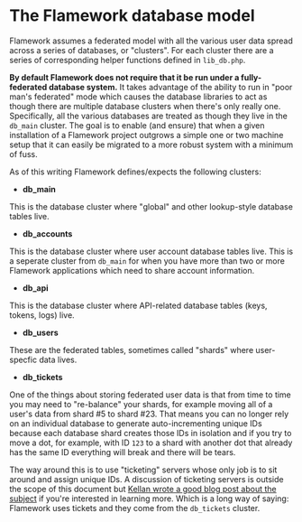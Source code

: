 # The Flamework database model

Flamework assumes a federated model with all the various user data spread across a series of databases, 
or "clusters". For each cluster there are a series of corresponding helper functions defined in `lib_db.php`.

**By default Flamework does not require that it be run under a fully-federated
  database system.** It takes advantage of the ability to run in "poor man's
  federated" mode which causes the database libraries to act as though there are
  multiple database clusters when there's only really one. Specifically, all the
  various databases are treated as though they live in the `db_main`
  cluster. The goal is to enable (and ensure) that when a given installation of
  a Flamework project outgrows a simple one or two machine setup that it can easily 
  be migrated to a more robust system with a minimum of fuss.

As of this writing Flamework defines/expects the following clusters:

+ **db_main**

This is the database cluster where "global" and other lookup-style database tables live.

+ **db_accounts**

This is the database cluster where user account database tables live. This is a seperate cluster from `db_main`
for when you have more than two or more Flamework applications which need to share account information.

+ **db_api**

This is the database cluster where API-related database tables (keys, tokens, logs) live.

+ **db_users**

These are the federated tables, sometimes called "shards" where user-specfic data lives.

+ **db_tickets**

One of the things about storing federated user data is that from time to time you may need to "re-balance" 
your shards, for example moving all of a user's data from shard #5 to shard #23. That means you can no longer 
rely on an individual database to generate auto-incrementing unique IDs because each database shard creates 
those IDs in isolation and if you try to move a dot, for example, with ID `123` to a shard with another dot 
that already has the same ID everything will break and there will be tears.

The way around this is to use "ticketing" servers whose only job is to sit around and assign unique IDs. 
A discussion of ticketing servers is outside the scope of this document but [Kellan wrote a good blog post 
about the subject](http://code.flickr.com/blog/2010/02/08/ticket-servers-distributed-unique-primary-keys-on-the-cheap/) 
if you're interested in learning more. Which is a long way of saying: Flamework uses tickets and they come 
from the `db_tickets` cluster.

